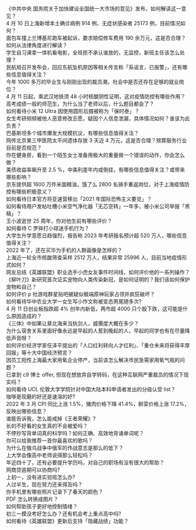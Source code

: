 《中共中央 国务院关于加快建设全国统一大市场的意见》发布，如何解读这一意见？  
4 月 10 日上海新增本土确诊病例 914 例、无症状感染者 25173 例，目前情况如何？  
面包车撞上兰博基尼跑车被起诉，要求赔偿修车费用 190 余万元，这是否合理？如何从法律角度进行解读？  
学生自习课拿一体机看电影，全班拒不承认谁放的，无监控，新班主任该怎么处理？  
民航局召开发布会，回应东航坠机原因等相关传言称「系谣言，已报警」，还有哪些信息值得关注？  
今年 1000 多万的毕业生与刚刚出现的裁员潮，社会中是否还存在足够的就业岗位？  
4 月 11 日起，乘武汉地铁须 48 小时核酸阴性证明，这对疫情防控有哪些作用？  
高考成绩一般的师范生，为什么当了老师以后，什么题目都会了？  
如何看待小米 12 Ultra 因使用圆形后摄被称为「保时泰」？  
女生考研频频被他人恶意修改志愿，疑因个人信息泄漏，具体情况如何？谁该为此负责？  
巴基斯坦多个城市爆发大规模抗议，有哪些信息值得关注？  
网传北京某三甲医院太平间遗体存放 3 天近 4 万元，这是否合理？殡葬服务行业目前是否规范？  
你在健身房，看到一个陌生女士准备用极大的重量做一个错误的动作，你会怎么做？  
美债收益率飙升至 2.5 %，中美利差年内或倒挂，有哪些信息值得关注？或带来哪些影响？  
京东提供超 1600 万件米面粮油，饿了么 2800 名骑手重返岗位，对于上海疫情防控有哪些积极意义？  
如何看待日本官方将亚速营移出「2021 年国际恐怖主义要览」？  
如何看待用户发帖吐槽小米空气净化器「无芯空转」一年多，被小米公司举报「黑稿」？  
王小波逝世 25 周年，你对他生前有哪些评价？  
如何看待 C 罗摔打小球迷手机行为？  
大学生升学意愿日趋强烈，报告称 2023 年考研报名预计超 520 万人，哪些信息值得关注？  
2022 年了，还在买华为手机的人群画像是怎样的？  
上海近一轮全市核酸筛查采样 2512 万人，结果异常 25996 人，目前当地疫情形式如何？  
网友总结《英雄联盟》职业选手小虎女友事件时间线，如何评价他的一系列操作？  
《柳叶刀》新研究首次证实宠物向人类传染新冠，是如何证明的？我们该如何保护宠物和自己？  
如何评价 p 社游戏群星贴吧被疑似极端原神玩家占领并疯狂破坏？  
如何看待华中农业大学一女生写小作文称被变态男尾随多次?  
4 月 11 日创业板指跌超 4% 创年内新低，两市超 4000 只个股下跌，这可能是什么原因造成的？  
《三体》中如果让章北海来当执剑人，威慑度大概在多少？  
为什么宿舍关系里面好像永远是早起的人惹到晚起的人，早起的同学也有在尽量降低声音呀？  
如何评价经济学家任泽平提出的「人口红利转向人才红利」、「重仓未来将获得丰厚回报」等十大中国经济预言？  
因员工阳性上海最大家用氧企业停产，当前该怎么解决市民急需家用氧气瓶的问题？  
已拿到 c9 博士 offer, 但现在想放弃自学转码，在这种互联网严重裁员的情况下现实吗？  
如何看待 UCL 伦敦大学学院针对中国大陆本科申请者发出的分级认受 list？  
咖啡是现磨的好还是速溶的好?  
2022 年 3 月 CPI 同比上涨 1.5%，猪肉价格下降 41.4%，鲜菜价格上涨 17.2%，反映出哪些信息？  
谁能告诉我，怎么能戒掉《王者荣耀》?  
长的不好看的女生真的不会被爱吗？  
不停抄写背单词真的科学吗？如何正确、高效地背诵单词呢？  
你可以给我推荐一首你最喜欢的歌吗？  
为什么在俄乌战争中俄军的作战意志是那么的低下？  
上大学会像高中老师说得那么轻松吗？  
年近四十了，还有必要提升学历吗，对自己的职场有没有很大的帮助？  
网商贷逾期可以协商吗?  
上初一，没有进实验班怎么办?  
人过半生，现在努力还来得及吗？  
你手机里有哪些照片记录下了春天的颜色？  
PDF 怎么转换成图片？  
如何帮助孩子更好地控制情绪？  
初三一模没考好怎么办？还有机会考上重点高中吗?  
如何看待《英雄联盟》更新后支持「隐藏战绩」功能？  
